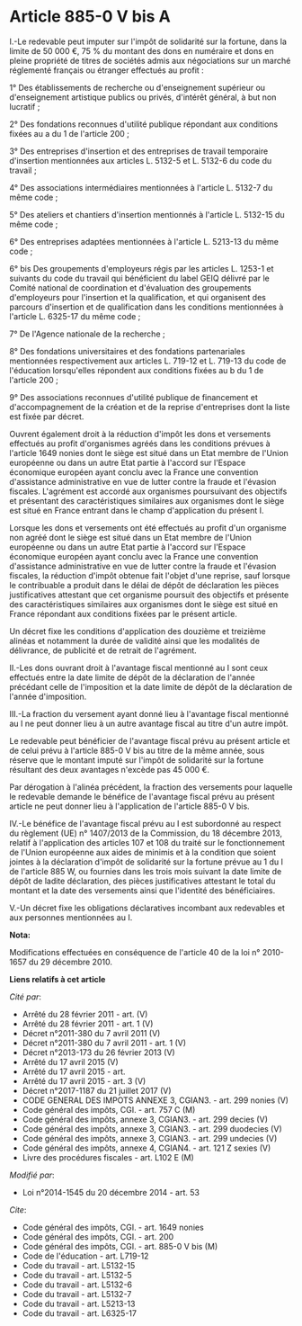 # Article 885-0 V bis A

I.-Le redevable peut imputer sur l'impôt de solidarité sur la fortune, dans la limite de 50 000 €, 75 % du montant des dons
en numéraire et dons en pleine propriété de titres de sociétés admis aux négociations sur un marché réglementé français ou
étranger effectués au profit : 

1° Des établissements de recherche ou d'enseignement supérieur ou d'enseignement artistique publics ou privés, d'intérêt
général, à but non lucratif ; 

2° Des fondations reconnues d'utilité publique répondant aux conditions fixées au a du 1 de l'article 200 ; 

3° Des entreprises d'insertion et des entreprises de travail temporaire d'insertion mentionnées aux articles L. 5132-5 et L.
5132-6 du code du travail ; 

4° Des associations intermédiaires mentionnées à l'article L. 5132-7 du même code ; 

5° Des ateliers et chantiers d'insertion mentionnés à l'article L. 5132-15 du même code ; 

6° Des entreprises adaptées mentionnées à l'article L. 5213-13 du même code ; 

6° bis Des groupements d'employeurs régis par les articles L. 1253-1 et suivants du code du travail qui bénéficient du label
GEIQ délivré par le Comité national de coordination et d'évaluation des groupements d'employeurs pour l'insertion et la
qualification, et qui organisent des parcours d'insertion et de qualification dans les conditions mentionnées à l'article L.
6325-17 du même code ; 

7° De l'Agence nationale de la recherche ; 

8° Des fondations universitaires et des fondations partenariales mentionnées respectivement aux articles L. 719-12 et L.
719-13 du code de l'éducation lorsqu'elles répondent aux conditions fixées au b du 1 de l'article 200 ; 

9° Des associations reconnues d'utilité publique de financement et d'accompagnement de la création et de la reprise
d'entreprises dont la liste est fixée par décret. 

Ouvrent également droit à la réduction d'impôt les dons et versements effectués au profit d'organismes agréés dans les
conditions prévues à l'article 1649 nonies dont le siège est situé dans un Etat membre de l'Union européenne ou dans un autre
Etat partie à l'accord sur l'Espace économique européen ayant conclu avec la France une convention d'assistance
administrative en vue de lutter contre la fraude et l'évasion fiscales. L'agrément est accordé aux organismes poursuivant des
objectifs et présentant des caractéristiques similaires aux organismes dont le siège est situé en France entrant dans le
champ d'application du présent I. 

Lorsque les dons et versements ont été effectués au profit d'un organisme non agréé dont le siège est situé dans un Etat
membre de l'Union européenne ou dans un autre Etat partie à l'accord sur l'Espace économique européen ayant conclu avec la
France une convention d'assistance administrative en vue de lutter contre la fraude et l'évasion fiscales, la réduction
d'impôt obtenue fait l'objet d'une reprise, sauf lorsque le contribuable a produit dans le délai de dépôt de déclaration les
pièces justificatives attestant que cet organisme poursuit des objectifs et présente des caractéristiques similaires aux
organismes dont le siège est situé en France répondant aux conditions fixées par le présent article. 

Un décret fixe les conditions d'application des douzième et treizième alinéas et notamment la durée de validité ainsi que les
modalités de délivrance, de publicité et de retrait de l'agrément. 

II.-Les dons ouvrant droit à l'avantage fiscal mentionné au I sont ceux effectués entre la date limite de dépôt de la
déclaration de l'année précédant celle de l'imposition et la date limite de dépôt de la déclaration de l'année d'imposition. 

III.-La fraction du versement ayant donné lieu à l'avantage fiscal mentionné au I ne peut donner lieu à un autre avantage
fiscal au titre d'un autre impôt. 

Le redevable peut bénéficier de l'avantage fiscal prévu au présent article et de celui prévu à l'article 885-0 V bis au titre
de la même année, sous réserve que le montant imputé sur l'impôt de solidarité sur la fortune résultant des deux avantages
n'excède pas 45 000 €. 

Par dérogation à l'alinéa précédent, la fraction des versements pour laquelle le redevable demande le bénéfice de l'avantage
fiscal prévu au présent article ne peut donner lieu à l'application de l'article 885-0 V bis. 

IV.-Le bénéfice de l'avantage fiscal prévu au I est subordonné au respect du règlement (UE) n° 1407/2013 de la Commission, du
18 décembre 2013, relatif à l'application des articles 107 et 108 du traité sur le fonctionnement de l'Union européenne aux
aides de minimis et à la condition que soient jointes à la déclaration d'impôt de solidarité sur la fortune prévue au 1 du I
de l'article 885 W, ou fournies dans les trois mois suivant la date limite de dépôt de ladite déclaration, des pièces
justificatives attestant le total du montant et la date des versements ainsi que l'identité des bénéficiaires. 

V.-Un décret fixe les obligations déclaratives incombant aux redevables et aux personnes mentionnées au I.

**Nota:**

Modifications effectuées en conséquence de l'article 40 de la loi n° 2010-1657 du 29 décembre 2010.

**Liens relatifs à cet article**

_Cité par_:

  - Arrêté du 28 février 2011 - art. (V)
  - Arrêté du 28 février 2011 - art. 1 (V)
  - Décret n°2011-380 du 7 avril 2011 (V)
  - Décret n°2011-380 du 7 avril 2011 - art. 1 (V)
  - Décret n°2013-173 du 26 février 2013 (V)
  - Arrêté du 17 avril 2015 (V)
  - Arrêté du 17 avril 2015 - art.
  - Arrêté du 17 avril 2015 - art. 3 (V)
  - Décret n°2017-1187 du 21 juillet 2017 (V)
  - CODE GENERAL DES IMPOTS ANNEXE 3, CGIAN3. - art. 299 nonies (V)
  - Code général des impôts, CGI. - art. 757 C (M)
  - Code général des impôts, annexe 3, CGIAN3. - art. 299 decies (V)
  - Code général des impôts, annexe 3, CGIAN3. - art. 299 duodecies (V)
  - Code général des impôts, annexe 3, CGIAN3. - art. 299 undecies (V)
  - Code général des impôts, annexe 4, CGIAN4. - art. 121 Z sexies (V)
  - Livre des procédures fiscales - art. L102 E (M)

_Modifié par_:

  - Loi n°2014-1545 du 20 décembre 2014 - art. 53

_Cite_:

  - Code général des impôts, CGI. - art. 1649 nonies
  - Code général des impôts, CGI. - art. 200
  - Code général des impôts, CGI. - art. 885-0 V bis (M)
  - Code de l'éducation - art. L719-12
  - Code du travail - art. L5132-15
  - Code du travail - art. L5132-5
  - Code du travail - art. L5132-6
  - Code du travail - art. L5132-7
  - Code du travail - art. L5213-13
  - Code du travail - art. L6325-17

